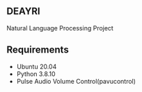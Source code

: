 ## DEAYRI
Natural Language Processing Project 

## Requirements

- Ubuntu 20.04  
- Python 3.8.10  
- Pulse Audio Volume Control(pavucontrol)  
